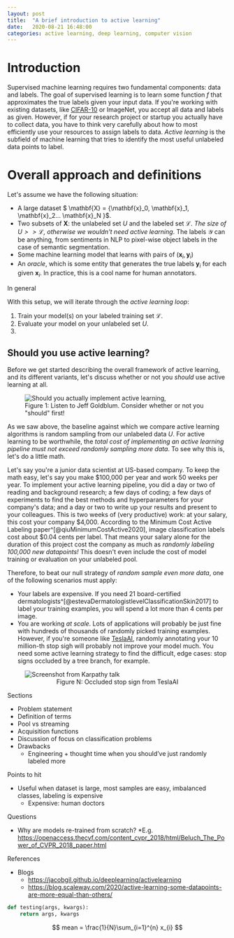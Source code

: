 ```yaml
---
layout: post
title:  "A brief introduction to active learning"
date:   2020-08-21 16:48:00
categories: active learning, deep learning, computer vision
---
```


# Introduction
Supervised machine learning requires two fundamental components: data and labels. The goal of supervised learning is to learn some function $f$ that approximates the true labels given your input data. If you're working with existing datasets, like [CIFAR-10](https://www.cs.toronto.edu/~kriz/cifar.html) or ImageNet, you accept all data and labels as given. However, if for your research project or startup you actually have to collect data, you have to think very carefully about how to most efficiently use your resources to assign labels to data. *Active learning* is the subfield of machine learning that tries to identify the most useful unlabeled data points to label.

# Overall approach and definitions
Let's assume we have the following situation:

* A large dataset $ \mathbf{X} = \{\mathbf{x}_0, \mathbf{x}_1, \mathbf{x}_2... \mathbf{x}_N  \}$.
* Two subsets of $\mathbf{X}$: the unlabeled set $U$ and the labeled set $\mathcal{L}$. *The size of $U >> \mathcal{L}$, otherwise we wouldn't need active learning*. The labels $\mathcal{Y}$ can be anything, from sentiments in NLP to pixel-wise object labels in the case of semantic segmentation.
* Some machine learning model that learns with pairs of $(\mathbf{x}_i, \mathbf{y}_i)$
* An *oracle*, which is some entity that generates the true labels $\mathbf{y}_i$ for each given $\mathbf{x}_i$. In practice, this is a cool name for human annotators.

In general

With this setup, we will iterate through the *active learning loop*:
1. Train your model(s) on your labeled training set $\mathcal{L}$.
2. Evaluate your model on your unlabeled set $U$.
3.


## Should you use active learning?
Before we get started describing the overall framework of active learning, and its different variants, let's discuss whether or not you *should* use active learning at all.

<figure>
  <img align="center" src="{{site.url}}/assets/posts/active_learning/scientists_should.gif" alt="Should you actually implement active learning,">
  <figcaption>Figure 1: Listen to Jeff Goldblum. Consider whether or not you "should" first!</figcaption>
</figure>

As we saw above, the baseline against which we compare active learning algorithms is random sampling from our unlabeled data $U$. For active learning to be worthwhile, the *total cost of implementing an active learning pipeline must not exceed randomly sampling more data*. To see why this is, let's do a little math.

Let's say you're a junior data scientist at US-based company. To keep the math easy, let's say you make \$100,000 per year and work 50 weeks per year. To implement your active learning pipeline, you did a day or two of reading and background research; a few days of coding; a few days of experiments to find the best methods and hyperparameters for your company's data; and a day or two to write up your results and present to your colleagues. This is two weeks of (very productive) work: at your salary, this cost your company \$4,000. According to the Minimum Cost Active Labeling paper^[@qiuMinimumCostActive2020], image classification labels cost about $0.04 cents per label. That means your salary alone for the duration of this project cost the company as much as *randomly labeling 100,000 new datapoints!* This doesn't even include the cost of model training or evaluation on your unlabeled pool.

Therefore, to beat our null strategy of *random sample even more data*, one of the following scenarios must apply:
* Your labels are expensive. If you need 21 board-certified dermatologists^[@estevaDermatologistlevelClassificationSkin2017] to label your training examples, you will spend a lot more than 4 cents per image.
* You are working *at scale*. Lots of applications will probably be just fine with hundreds of thousands of randomly picked training examples. However, if you're someone like [TeslaAI](https://www.youtube.com/watch?v=hx7BXih7zx8), randomly annotating your 10 million-th stop sigh will probably not improve your model much. You need some active learning strategy to find the difficult, edge cases: stop signs occluded by a tree branch, for example.
<figure>
  <img align="center" src="{{site.url}}/assets/posts/active_learning/scaledml.png" alt="Screenshot from Karpathy talk">
  <figcaption align="center">Figure N: Occluded stop sign from TeslaAI</figcaption>
</figure>

Sections
* Problem statement
* Definition of terms
* Pool vs streaming
* Acquisition functions
* Discussion of focus on classification problems
* Drawbacks
  * Engineering + thought time when you should’ve just randomly labeled more



Points to hit
* Useful when dataset is large, most samples are easy, imbalanced classes, labeling is expensive
  * Expensive: human doctors

Questions
* Why are models re-trained from scratch?
  *E.g. https://openaccess.thecvf.com/content_cvpr_2018/html/Beluch_The_Power_of_CVPR_2018_paper.html

References
* Blogs
  * https://jacobgil.github.io/deeplearning/activelearning
  * https://blog.scaleway.com/2020/active-learning-some-datapoints-are-more-equal-than-others/

```python
def testing(args, kwargs):
    return args, kwargs

```

$$ mean = \frac{1}{N}\sum_{i=1}^{n} x_{i} $$
